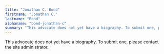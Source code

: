 ```yaml
---
title: "Jonathan C. Bond"
firstname: "Jonathan C."
lastname: "Bond"
alphaname: "bond-jonathan-c"
summary: "This advocate does not yet have a biography. To submit one, please contact the site administrator."
---
```

This advocate does not yet have a biography. To submit one, please contact the site administrator.

